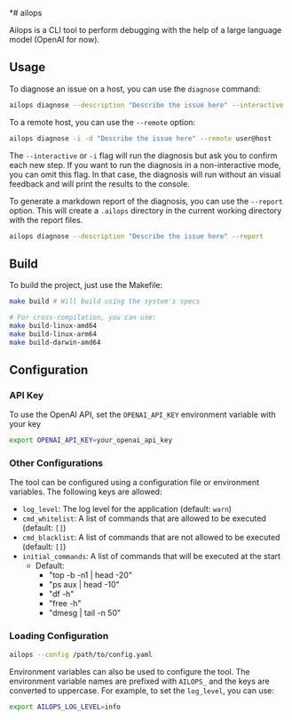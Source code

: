 *# ailops

Ailops is a CLI tool to perform debugging with the help of a large language model (OpenAI for now).

## Usage

To diagnose an issue on a host, you can use the `diagnose` command:

```bash
ailops diagnose --description "Describe the issue here" --interactive
```

To a remote host, you can use the `--remote` option:

```bash
ailops diagnose -i -d "Describe the issue here" --remote user@host
```

The `--interactive` or `-i` flag will run the diagnosis but ask you to confirm each new step. If you want to run the diagnosis in a non-interactive mode, you can omit this flag. In that case, the diagnosis will run without an visual feedback and will print the results to the console.

To generate a markdown report of the diagnosis, you can use the `--report` option. This will create a `.ailops` directory in the current working directory with the report files.

```bash
ailops diagnose --description "Describe the issue here" --report
```

## Build

To build the project, just use the Makefile:

```bash
make build # Will build using the system's specs

# For cross-compilation, you can use:
make build-linux-amd64
make build-linux-arm64
make build-darwin-amd64
```

## Configuration

### API Key

To use the OpenAI API, set the `OPENAI_API_KEY` environment variable with your key

```bash
export OPENAI_API_KEY=your_openai_api_key
```

### Other Configurations

The tool can be configured using a configuration file or environment variables. The following keys are allowed:

- `log_level`: The log level for the application (default: `warn`)
- `cmd_whitelist`: A list of commands that are allowed to be executed (default: `[]`)
- `cmd_blacklist`: A list of commands that are not allowed to be executed (default: `[]`)
- `initial_commands`: A list of commands that will be executed at the start
  - Default:
    - "top -b -n1 | head -20"
    - "ps aux | head -10"
    - "df -h"
    - "free -h"
    - "dmesg | tail -n 50"

### Loading Configuration

```bash
ailops --config /path/to/config.yaml
```

Environment variables can also be used to configure the tool. The environment variable names are prefixed with `AILOPS_` and the keys are converted to uppercase. For example, to set the `log_level`, you can use:

```bash
export AILOPS_LOG_LEVEL=info
```
